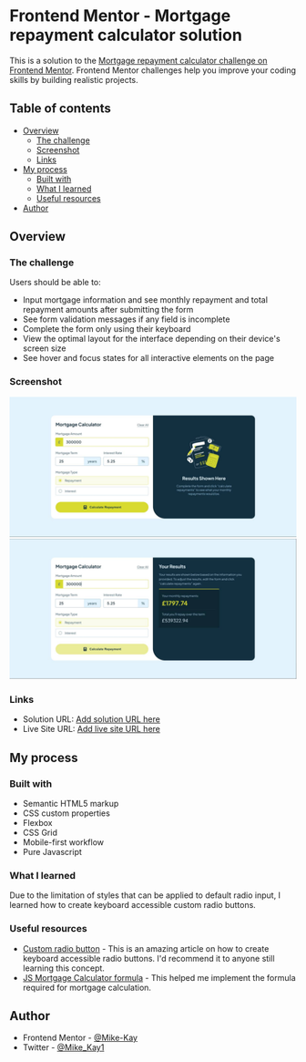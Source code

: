 # Frontend Mentor - Mortgage repayment calculator solution

This is a solution to the [Mortgage repayment calculator challenge on Frontend Mentor](https://www.frontendmentor.io/challenges/mortgage-repayment-calculator-Galx1LXK73). Frontend Mentor challenges help you improve your coding skills by building realistic projects.

## Table of contents

- [Overview](#overview)
  - [The challenge](#the-challenge)
  - [Screenshot](#screenshot)
  - [Links](#links)
- [My process](#my-process)
  - [Built with](#built-with)
  - [What I learned](#what-i-learned)
  - [Useful resources](#useful-resources)
- [Author](#author)

## Overview

### The challenge

Users should be able to:

- Input mortgage information and see monthly repayment and total repayment amounts after submitting the form
- See form validation messages if any field is incomplete
- Complete the form only using their keyboard
- View the optimal layout for the interface depending on their device's screen size
- See hover and focus states for all interactive elements on the page

### Screenshot

![](./design/Screenshot/Screenshot-1.jpg)
![](./design/Screenshot/Screenshot-2.jpg)

### Links

- Solution URL: [Add solution URL here](https://your-solution-url.com)
- Live Site URL: [Add live site URL here](https://your-live-site-url.com)

## My process

### Built with

- Semantic HTML5 markup
- CSS custom properties
- Flexbox
- CSS Grid
- Mobile-first workflow
- Pure Javascript

### What I learned

Due to the limitation of styles that can be applied to default radio input, I learned how to create keyboard accessible custom radio buttons.

### Useful resources

- [Custom radio button](https://www.a11ywithlindsey.com/blog/create-custom-keyboard-accessible-radio-buttons) - This is an amazing article on how to create keyboard accessible radio buttons. I'd recommend it to anyone still learning this concept.
- [JS Mortgage Calculator formula](https://codepen.io/andarch/pen/qBxpeY) - This helped me implement the formula required for mortgage calculation.

## Author

- Frontend Mentor - [@Mike-Kay](https://www.frontendmentor.io/profile/Mike-Kay)
- Twitter - [@Mike_Kay1](https://www.twitter.com/@Mike_Kay1)
